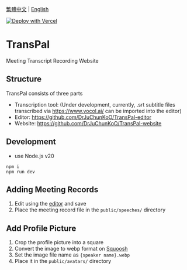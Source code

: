 [繁體中文](README.zh-tw.md) |
[English](README.md)

[![Deploy with Vercel](https://vercel.com/button)](https://vercel.com/new/clone?repository-url=https%3A%2F%2Fgithub.com%2FDrJuChunKoO%2FTransPal-website)

# TransPal

Meeting Transcript Recording Website

## Structure

TransPal consists of three parts

- Transcription tool: (Under development, currently, .srt subtitle files transcribed via https://www.vocol.ai/ can be imported into the editor)
- Editor: https://github.com/DrJuChunKoO/TransPal-editor
- Website: https://github.com/DrJuChunKoO/TransPal-website

## Development

- use Node.js v20

```
npm i
npm run dev
```

## Adding Meeting Records

1. Edit using the [editor](https://transpal-editor.juchunko.com/) and save
2. Place the meeting record file in the `public/speeches/` directory

## Add Profile Picture

1. Crop the profile picture into a square
2. Convert the image to webp format on [Squoosh](https://squoosh.app/)
3. Set the image file name as `{speaker name}.webp`
4. Place it in the `public/avatars/` directory
